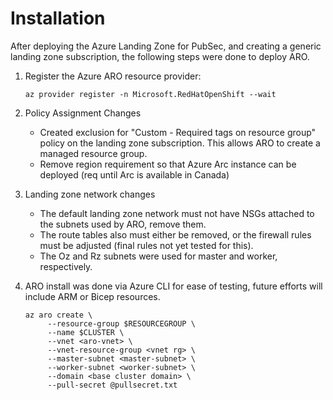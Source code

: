 # Installation

After deploying the Azure Landing Zone for PubSec, and creating a generic landing zone subscription, the following steps were done to deploy ARO.

1. Register the Azure ARO resource provider:

    `az provider register -n Microsoft.RedHatOpenShift --wait`

1. Policy Assignment Changes
    - Created exclusion for "Custom - Required tags on resource group" policy on the landing zone subscription. This allows ARO to create a managed resource group.
    - Remove region requirement so that Azure Arc instance can be deployed (req until Arc is available in Canada)

1. Landing zone network changes
    - The default landing zone network must not have NSGs attached to the subnets used by ARO, remove them.
    - The route tables also must either be removed, or the firewall rules must be adjusted (final rules not yet tested for this).
    - The Oz and Rz subnets were used for master and worker, respectively.

1. ARO install was done via Azure CLI for ease of testing, future efforts will include ARM or Bicep resources.

    ```
    az aro create \
         --resource-group $RESOURCEGROUP \
         --name $CLUSTER \
         --vnet <aro-vnet> \
         --vnet-resource-group <vnet rg> \
         --master-subnet <master-subnet> \
         --worker-subnet <worker-subnet> \
         --domain <base cluster domain> \
         --pull-secret @pullsecret.txt
    ```
